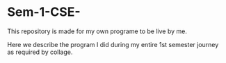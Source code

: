 # Sem-1-CSE-
This repository is made for my own programe to be live by me.

Here we describe the program I did during my entire 1st semester journey as required by collage.
